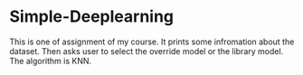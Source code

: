 # Simple-Deeplearning
This is one of assignment of my course.
It prints some infromation about the dataset.
Then asks user to select the override model or the library model.
The algorithm is KNN.
